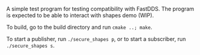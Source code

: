 A simple test program for testing compatibility with FastDDS. The program is expected to be able to interact with shapes demo (WIP).

To build, go to the build directory and run
```cmake ..; make```.

To start a publisher, run
`./secure_shapes p`, or to start a subscriber, run
`./secure_shapes s`.